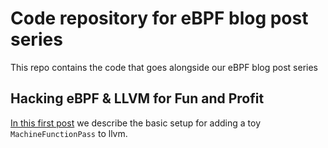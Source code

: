 # Code repository for eBPF blog post series
This repo contains the code that goes alongside our eBPF blog post series

## Hacking eBPF & LLVM for Fun and Profit
[In this first post](https://www.botanica.software/post/hacking-ebpf-llvm-for-fun-and-profit) we describe the basic setup for adding a toy `MachineFunctionPass` to llvm.

